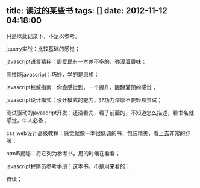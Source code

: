 title: 读过的某些书
tags: []
date: 2012-11-12 04:18:00
---

只是以此记录下，不足以参考。
<!--more-->
jquery实战：比较基础的感觉；

javascript语言精粹：周爱民有一本差不多的，弥漫着香味；

高性能javascript：巧妙，学的是思想；

javascript权威指南：你会感觉到，一个提升，醍醐灌顶的感觉；

javascript设计模式：设计模式的魅力，非功力深厚不要轻易尝试；

测试驱动的javascript开发：还没看完，看了前面的，不知道怎么描述，看书名就感觉，牛人必备；

css web设计高级教程：感觉就像一本很低调的书，包装精美，看上去非常的舒服；

html5揭秘：将它列为参考书，用的时候在看看；

javascript程序员参考手册：这本书，不是用来看的；

待续；